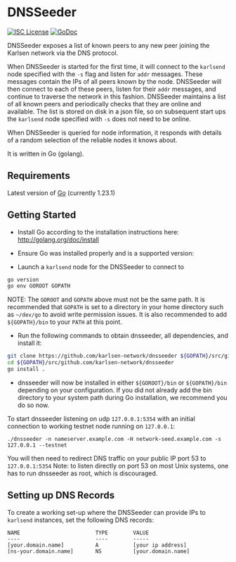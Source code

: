 # DNSSeeder


[![ISC License](http://img.shields.io/badge/license-ISC-blue.svg)](https://choosealicense.com/licenses/isc/)
[![GoDoc](https://img.shields.io/badge/godoc-reference-blue.svg)](http://godoc.org/github.com/karlsen-network/dnsseeder)

DNSSeeder exposes a list of known peers to any new peer joining the
Karlsen network via the DNS protocol.

When DNSSeeder is started for the first time, it will connect to the
`karlsend` node specified with the `-s` flag and listen for `addr`
messages. These messages contain the IPs of all peers known by the node.
DNSSeeder will then connect to each of these peers, listen for their
`addr` messages, and continue to traverse the network in this fashion.
DNSSeeder maintains a list of all known peers and periodically checks
that they are online and available. The list is stored on disk in a json
file, so on subsequent start ups the `karlsend` node specified with `-s`
does not need to be online.

When DNSSeeder is queried for node information, it responds with details
of a random selection of the reliable nodes it knows about.

It is written in Go (golang).

## Requirements

Latest version of [Go](http://golang.org) (currently 1.23.1)

## Getting Started

* Install Go according to the installation instructions here:
  http://golang.org/doc/install

* Ensure Go was installed properly and is a supported version:

* Launch a `karlsend` node for the DNSSeeder to connect to

```bash
go version
go env GOROOT GOPATH
```

NOTE: The `GOROOT` and `GOPATH` above must not be the same path. It is
recommended that `GOPATH` is set to a directory in your home directory
such as `~/dev/go` to avoid write permission issues. It is also
recommended to add `${GOPATH}/bin` to your `PATH` at this point.

- Run the following commands to obtain dnsseeder, all dependencies, and
install it:

```bash
git clone https://github.com/karlsen-network/dnsseeder ${GOPATH}/src/github.com/karlsen-network/dnsseeder
cd ${GOPATH}/src/github.com/karlsen-network/dnsseeder
go install .
```

* dnsseeder will now be installed in either ```${GOROOT}/bin``` or
  ```${GOPATH}/bin``` depending on your configuration. If you did not
  already add the bin directory to your system path during Go
  installation, we recommend you do so now.

To start dnsseeder listening on udp `127.0.0.1:5354` with an initial
connection to working testnet node running on `127.0.0.1`:

```
./dnsseeder -n nameserver.example.com -H network-seed.example.com -s 127.0.0.1 --testnet
```

You will then need to redirect DNS traffic on your public IP port 53
to `127.0.0.1:5354` Note: to listen directly on port 53 on most Unix
systems, one has to run dnsseeder as root, which is discouraged.

## Setting up DNS Records

To create a working set-up where the DNSSeeder can provide IPs to
`karlsend` instances, set the following DNS records:

```
NAME                        TYPE        VALUE
----                        ----        -----
[your.domain.name]          A           [your ip address]
[ns-your.domain.name]       NS          [your.domain.name]
```

